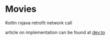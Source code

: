# Movies
Kotlin rxjava retrofit network call

article on implementation can be found at [dev.to](https://dev.to/paulodhiambo/kotlin-rxjava-retrofit-tutorial-18hn)

